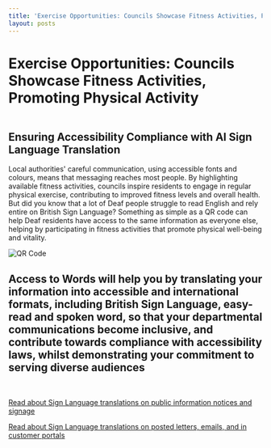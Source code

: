 ```yaml
---
title: 'Exercise Opportunities: Councils Showcase Fitness Activities, Promoting Physical Activity'
layout: posts
---
```


# Exercise Opportunities: Councils Showcase Fitness Activities, Promoting Physical Activity

![]()

## Ensuring Accessibility Compliance with AI Sign Language Translation

Local authorities' careful communication, using accessible fonts and colours, means that messaging reaches most people.  By highlighting available fitness activities, councils inspire residents to engage in regular physical exercise, contributing to improved fitness levels and overall health.  
But did you know that a lot of Deaf people struggle to read English and rely entire on British Sign Language?
Something as simple as a QR code can help Deaf residents have access to the same information as everyone else, helping by participating in fitness activities that promote physical well-being and vitality.

![QR Code](/posts/images/qr-contact.png)

## Access to Words will help you by translating your information into accessible and international formats, including British Sign Language, easy-read and spoken word, so that your departmental communications become inclusive, and contribute towards compliance with accessibility laws, whilst demonstrating your commitment to serving diverse audiences

<br/>

[Read about Sign Language translations on public information notices and signage](/solutions/gazette)

[Read about Sign Language translations on posted letters, emails, and in customer portals](/solutions/correspondent)
